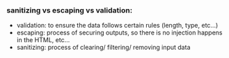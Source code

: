 ### sanitizing vs escaping vs validation:

- validation: to ensure the data follows certain rules (length, type, etc...)
- escaping: process of securing outputs, so there is no injection happens in the HTML, etc... 
- sanitizing: process of clearing/ filtering/ removing input data
